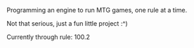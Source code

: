 Programming an engine to run MTG games, one rule at a time.

Not that serious, just a fun little project :^)

Currently through rule:
100.2